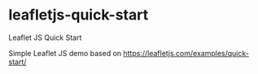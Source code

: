 # leafletjs-quick-start
Leaflet JS Quick Start

Simple Leaflet JS demo based on https://leafletjs.com/examples/quick-start/
